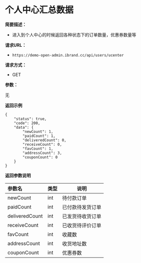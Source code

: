 # 个人中心汇总数据   

**简要描述：** 

- 进入到个人中心的时候返回各种状态下的订单数量，优惠券数量等

**请求URL：** 
- ` https://demo-open-admin.ibrand.cc/api/users/ucenter `
  
**请求方式：**
- GET 

**参数：** 

无

 **返回示例**

``` 
{
    "status": true,
    "code": 200,
    "data": {
        "newCount": 1,
        "paidCount": 1,
        "deliveredCount": 0,
        "receiveCount": 0,
        "favCount": 1,
        "addressCount": 3,
        "couponCount": 0
    }
}
```

 **返回参数说明** 

|参数名|类型|说明|
|:-----  |:-----|-----                           |
|newCount |int   |待付款订单  |
|paidCount |int   |已付款待发货订单
|deliveredCount |int   |已发货待收货订单
|receiveCount |int   |已收货待评价订单
|favCount |int   |收藏数
|addressCount |int   |收货地址数
|couponCount |int   |优惠券数


